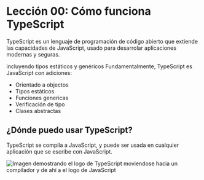# Lección 00: Cómo funciona TypeScript

TypeScript es un lenguaje de programación de código abierto  que extiende las capacidades de JavaScript, usado para desarrolar aplicaciones modernas y seguras.

 incluyendo tipos estáticos y genéricos
Fundamentalmente, TypeScript es JavaScript con adiciones:

- Orientado a objectos
- Tipos estáticos
- Funciones genericas
- Verificación de tipo
- Clases abstractas

## ¿Dónde puedo usar TypeScript?

TypeScript se compila a JavaScript, y puede ser usada en cualquier aplicación que se escribe con JavaScript.

![Imagen demostrando el logo de TypeScript moviendose hacia un compilador y de ahí a el logo de JavaScript](https://user-images.githubusercontent.com/656318/151954144-faa78375-20f1-4d49-b7d6-fd09e784d562.png)
